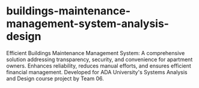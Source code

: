 # buildings-maintenance-management-system-analysis-design
Efficient Buildings Maintenance Management System: A comprehensive solution addressing transparency, security, and convenience for apartment owners. Enhances reliability, reduces manual efforts, and ensures efficient financial management. Developed for ADA University's Systems Analysis and Design course project by Team 06.
